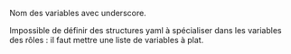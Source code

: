 Nom des variables avec underscore.

Impossible de définir des structures yaml à spécialiser dans les variables des rôles : il faut mettre une liste de variables à plat.
